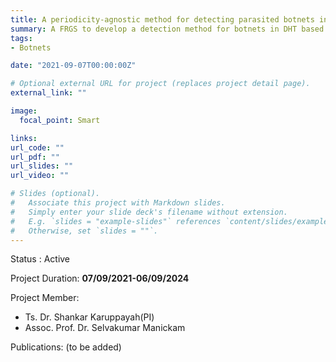 ```yaml
---
title: A periodicity-agnostic method for detecting parasited botnets in DHT based peer-to-peer network.
summary: A FRGS to develop a detection method for botnets in DHT based peer-to-peer network.
tags:
- Botnets

date: "2021-09-07T00:00:00Z"

# Optional external URL for project (replaces project detail page).
external_link: ""

image:
  focal_point: Smart

links:
url_code: ""
url_pdf: ""
url_slides: ""
url_video: ""

# Slides (optional).
#   Associate this project with Markdown slides.
#   Simply enter your slide deck's filename without extension.
#   E.g. `slides = "example-slides"` references `content/slides/example-slides.md`.
#   Otherwise, set `slides = ""`.
---
```



Status : Active

Project Duration: **07/09/2021-06/09/2024**
   
Project Member:
- Ts. Dr. Shankar Karuppayah(PI)
- Assoc. Prof. Dr. Selvakumar Manickam


Publications:
(to be added)